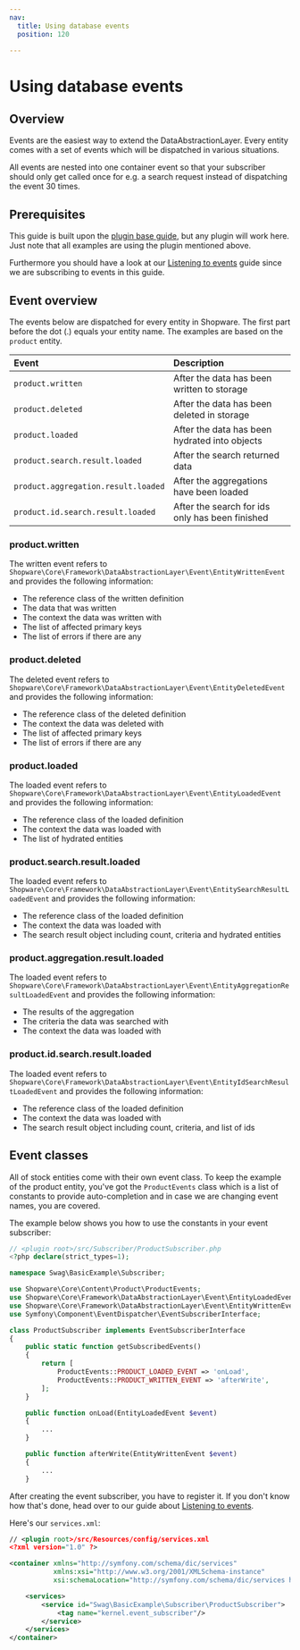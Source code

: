 ```yaml
---
nav:
  title: Using database events
  position: 120

---
```


# Using database events

## Overview

Events are the easiest way to extend the DataAbstractionLayer. Every entity comes with a set of events which will be dispatched in various situations.

All events are nested into one container event so that your subscriber should only get called once for e.g. a search request instead of dispatching the event 30 times.

## Prerequisites

This guide is built upon the [plugin base guide](../../plugin-base-guide), but any plugin will work here. Just note that all examples are using the plugin mentioned above.

Furthermore you should have a look at our [Listening to events](../../plugin-fundamentals/listening-to-events) guide since we are subscribing to events in this guide.

## Event overview

The events below are dispatched for every entity in Shopware. The first part before the dot \(.\) equals your entity name. The examples are based on the `product` entity.

| Event | Description |
| :--- | :--- |
| `product.written` | After the data has been written to storage |
| `product.deleted` | After the data has been deleted in storage |
| `product.loaded` | After the data has been hydrated into objects |
| `product.search.result.loaded` | After the search returned data |
| `product.aggregation.result.loaded` | After the aggregations have been loaded |
| `product.id.search.result.loaded` | After the search for ids only has been finished |

### product.written

The written event refers to `Shopware\Core\Framework\DataAbstractionLayer\Event\EntityWrittenEvent` and provides the following information:

* The reference class of the written definition
* The data that was written
* The context the data was written with
* The list of affected primary keys
* The list of errors if there are any

### product.deleted

The deleted event refers to `Shopware\Core\Framework\DataAbstractionLayer\Event\EntityDeletedEvent` and provides the following information:

* The reference class of the deleted definition
* The context the data was deleted with
* The list of affected primary keys
* The list of errors if there are any

### product.loaded

The loaded event refers to `Shopware\Core\Framework\DataAbstractionLayer\Event\EntityLoadedEvent` and provides the following information:

* The reference class of the loaded definition
* The context the data was loaded with
* The list of hydrated entities

### product.search.result.loaded

The loaded event refers to `Shopware\Core\Framework\DataAbstractionLayer\Event\EntitySearchResultLoadedEvent` and provides the following information:

* The reference class of the loaded definition
* The context the data was loaded with
* The search result object including count, criteria and hydrated entities

### product.aggregation.result.loaded

The loaded event refers to `Shopware\Core\Framework\DataAbstractionLayer\Event\EntityAggregationResultLoadedEvent` and provides the following information:

* The results of the aggregation
* The criteria the data was searched with
* The context the data was loaded with

### product.id.search.result.loaded

The loaded event refers to `Shopware\Core\Framework\DataAbstractionLayer\Event\EntityIdSearchResultLoadedEvent` and provides the following information:

* The reference class of the loaded definition
* The context the data was loaded with
* The search result object including count, criteria, and list of ids

## Event classes

All of stock entities come with their own event class. To keep the example of the product entity, you've got the `ProductEvents` class which is a list of constants to provide auto-completion and in case we are changing event names, you are covered.

The example below shows you how to use the constants in your event subscriber:

```php
// <plugin root>/src/Subscriber/ProductSubscriber.php
<?php declare(strict_types=1);

namespace Swag\BasicExample\Subscriber;

use Shopware\Core\Content\Product\ProductEvents;
use Shopware\Core\Framework\DataAbstractionLayer\Event\EntityLoadedEvent;
use Shopware\Core\Framework\DataAbstractionLayer\Event\EntityWrittenEvent;
use Symfony\Component\EventDispatcher\EventSubscriberInterface;

class ProductSubscriber implements EventSubscriberInterface
{
    public static function getSubscribedEvents()
    {
        return [
            ProductEvents::PRODUCT_LOADED_EVENT => 'onLoad',
            ProductEvents::PRODUCT_WRITTEN_EVENT => 'afterWrite',
        ];
    }

    public function onLoad(EntityLoadedEvent $event)
    {
        ...
    }

    public function afterWrite(EntityWrittenEvent $event)
    {
        ...
    }
```

After creating the event subscriber, you have to register it. If you don't know how that's done, head over to our guide about [Listening to events](../../plugin-fundamentals/listening-to-events).

Here's our `services.xml`:

```xml
// <plugin root>/src/Resources/config/services.xml
<?xml version="1.0" ?>

<container xmlns="http://symfony.com/schema/dic/services"
           xmlns:xsi="http://www.w3.org/2001/XMLSchema-instance"
           xsi:schemaLocation="http://symfony.com/schema/dic/services http://symfony.com/schema/dic/services/services-1.0.xsd">

    <services>
        <service id="Swag\BasicExample\Subscriber\ProductSubscriber">
            <tag name="kernel.event_subscriber"/>
        </service>
    </services>
</container>
```
